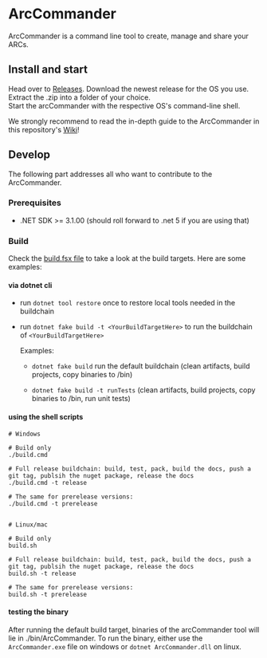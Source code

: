 # ArcCommander

ArcCommander is a command line tool to create, manage and share your ARCs. 

## Install and start

Head over to [Releases](https://github.com/nfdi4plants/arcCommander/releases). Download the newest release for the OS you use. Extract the .zip into a folder of your choice.  
Start the arcCommander with the respective OS's command-line shell.

We strongly recommend to read the in-depth guide to the ArcCommander in this repository's [Wiki](https://github.com/nfdi4plants/arcCommander/wiki)!

## Develop

The following part addresses all who want to contribute to the ArcCommander.

### Prerequisites

- .NET SDK >= 3.1.00 (should roll forward to .net 5 if you are using that)

### Build

Check the [build.fsx file](https://github.com/nfdi4plants/arcCommander/blob/developer/build.fsx) to take a look at the  build targets. Here are some examples:

#### via dotnet cli

- run `dotnet tool restore` once to restore local tools needed in the buildchain

- run `dotnet fake build -t <YourBuildTargetHere>` to run the buildchain of `<YourBuildTargetHere>`

    Examples:

    - `dotnet fake build` run the default buildchain (clean artifacts, build projects, copy binaries to /bin)

    - `dotnet fake build -t runTests` (clean artifacts, build projects, copy binaries to /bin, run unit tests)

#### using the shell scripts

```shell
# Windows

# Build only
./build.cmd

# Full release buildchain: build, test, pack, build the docs, push a git tag, publsih the nuget package, release the docs
./build.cmd -t release

# The same for prerelease versions:
./build.cmd -t prerelease


# Linux/mac

# Build only
build.sh

# Full release buildchain: build, test, pack, build the docs, push a git tag, publsih the nuget package, release the docs
build.sh -t release

# The same for prerelease versions:
build.sh -t prerelease

```

#### testing the binary

After running the default build target, binaries of the arcCommander tool will lie in ./bin/ArcCommander. To run the binary, either use the `ArcCommander.exe` file on windows or `dotnet ArcCommander.dll` on linux.